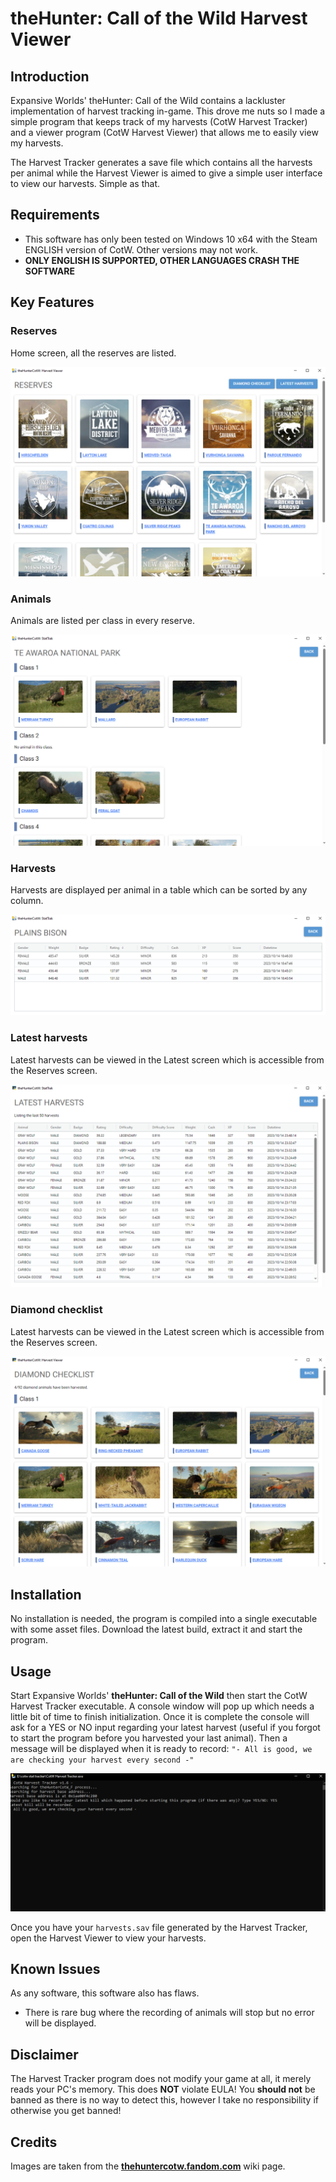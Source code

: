 # theHunter: Call of the Wild Harvest Viewer
## Introduction
Expansive Worlds' theHunter: Call of the Wild contains a lackluster implementation of harvest tracking in-game. This drove me nuts so I made a simple program that keeps track of my harvests (CotW Harvest Tracker) and a viewer program (CotW Harvest Viewer) that allows me to easily view my harvests.

The Harvest Tracker generates a save file which contains all the harvests per animal while the Harvest Viewer is aimed to give a simple user interface to view our harvests. Simple as that.

## Requirements
- This software has only been tested on Windows 10 x64 with the Steam ENGLISH version of CotW. Other versions may not work.
- **ONLY ENGLISH IS SUPPORTED, OTHER LANGUAGES CRASH THE SOFTWARE**

## Key Features

### Reserves
Home screen, all the reserves are listed.

![Reserves](/images/reserves.PNG)

### Animals
Animals are listed per class in every reserve.

![Animals](/images/animals.PNG)

### Harvests
Harvests are displayed per animal in a table which can be sorted by any column.

![Harvests](/images/harvests.PNG)

### Latest harvests
Latest harvests can be viewed in the Latest screen which is accessible from the Reserves screen.

![Latest harvests](/images/latest.PNG)

### Diamond checklist
Latest harvests can be viewed in the Latest screen which is accessible from the Reserves screen.

![Diamond checklist](/images/diamond-checklist.PNG)

## Installation
No installation is needed, the program is compiled into a single executable with some asset files. Download the latest build, extract it and start the program.

## Usage
Start Expansive Worlds' **theHunter: Call of the Wild** then start the CotW Harvest Tracker executable. A console window will pop up which needs a little bit of time to finish initialization. Once it is complete the console will ask for a YES or NO input regarding your latest harvest (useful if you forgot to start the program before you harvested your last animal). Then a message will be displayed when it is ready to record: `"- All is good, we are checking your harvest every second -"`

![Console](/images/console.PNG)

Once you have your `harvests.sav` file generated by the Harvest Tracker, open the Harvest Viewer to view your harvests.

## Known Issues
As any software, this software also has flaws.
- There is rare bug where the recording of animals will stop but no error will be displayed.

## Disclaimer
The Harvest Tracker program does not modify your game at all, it merely reads your PC's memory. This does **NOT** violate EULA! You **should not** be banned as there is no way to detect this, however I take no responsibility if otherwise you get banned!

## Credits
Images are taken from the <b>[thehuntercotw.fandom.com](https://thehuntercotw.fandom.com)</b> wiki page.
